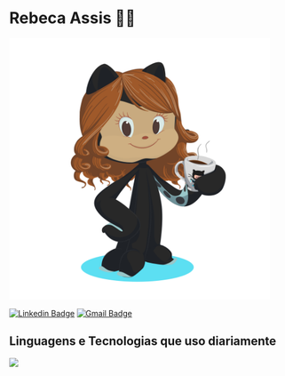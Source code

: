 # Rebeca Assis 👩‍💻

<img width="470" src="octocat-1699634988895.png">

[![Linkedin Badge](https://img.shields.io/badge/-Rebeca%20Assis-081a28?style=flat-square&logo=Linkedin&logoColor=white&link=https://www.linkedin.com/in/rebeca-oliveira-assis/)](https://www.linkedin.com/in/rebeca-oliveira-assis/)
[![Gmail Badge](https://img.shields.io/badge/-rebeca.oassis@hotmail.com-081a28?style=flat-square&logo=Gmail&logoColor=white&link=mailto:rebeca.oassis@hotmail.com)](mailto:rebeca.oassis@hotmail.com)


## Linguagens e Tecnologias que uso diariamente
 <img src="https://skillicons.dev/icons?i=html,css,scss,js,nodejs,express,ts,angular,vue,nuxtjs,vscode,git,github,gitlab" />
